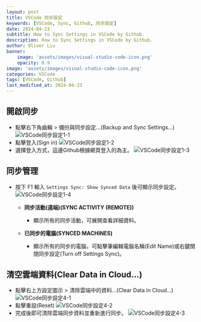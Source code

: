```yaml
---
layout: post
title: VSCode 同步設定
keywords: [VSCode, Sync, Github, 同步設定]
date: 2024-04-23
subtitle: How to Sync Settings in VSCode by Github.
description: How to Sync Settings in VSCode by Github.
author: Oliver Liu
banner:
    image: 'assets/images/visual-studio-code-icon.png'
    opacity: 0.9
image: 'assets/images/visual-studio-code-icon.png'
categories: VSCode
tags: [VSCode, Github]
last_modified_at: 2024-04-23
--- 
```


## 開啟同步
- 點擊右下角齒輪 > 備份與同步設定...(Backup and Sync Settings...)
![VSCode同步設定1-1](https://hackmd.io/_uploads/rkOrseSWR.png)
- 點擊登入(Sign in)
![VSCode同步設定1-2](https://hackmd.io/_uploads/ByGIsgr-R.png)
- 選擇登入方式，這邊Github根據網頁登入的為主。
![VSCode同步設定1-3](https://hackmd.io/_uploads/HyMUslBb0.png)

## 同步管理
- 按下 F1 輸入 ``Settings Sync: Show Synced Data`` 後可顯示同步設定。
![VSCode同步設定1-4](https://hackmd.io/_uploads/BJxXoxrZC.png)
  - **同步活動(遠端)(SYNC ACTIVITY (REMOTE))**
    - 顯示所有的同步活動，可展開查看詳細資料。

  - **已同步的電腦(SYNCED MACHINES)**
    - 顯示所有的同步的電腦，可點擊筆編輯電腦名稱(Edit Name)或右鍵關閉同步設定(Turn off Settings Sync)。

## 清空雲端資料(Clear Data in Cloud...)
- 點擊右上方設定圖示 > 清除雲端中的資料...(Clear Data in Cloud...)
![VSCode同步設定4-1](https://hackmd.io/_uploads/rJuGTgrZC.png)
- 點擊重設(Reset)
![VSCode同步設定4-2](https://hackmd.io/_uploads/Hk3MTxHZA.png)
- 完成後即可清除雲端同步資料並重新進行同步。
![VSCode同步設定4-3](https://hackmd.io/_uploads/SJx7TeHbA.png)
